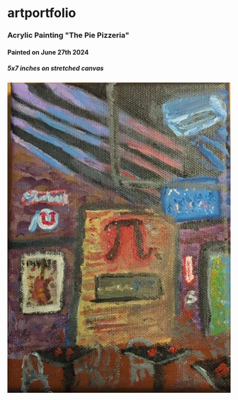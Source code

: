 # artportfolio

### Acrylic Painting "The Pie Pizzeria" 
#### Painted on June 27th 2024
##### 5x7 inches on stretched canvas

![Image](https://github.com/julia-strong/artportfolio/blob/main/images/thepiepainting.png?raw=True)
